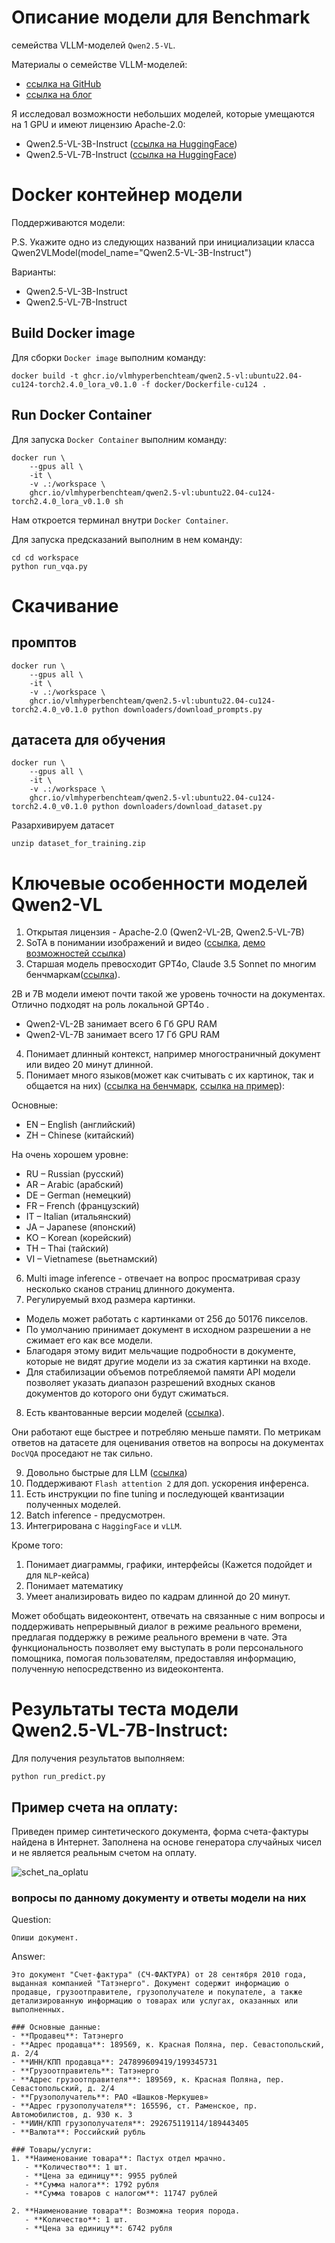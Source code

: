 # Описание модели для Benchmark

 семейства VLLM-моделей `Qwen2.5-VL`.

Материалы о семействе VLLM-моделей:
* [ссылка на GitHub](https://github.com/QwenLM/Qwen2.5-VL) 
* [ссылка на блог](https://qwenlm.github.io/blog/qwen2.5-vl)

Я исследовал возможности небольших моделей, которые умещаются на 1 GPU и имеют лицензию Apache-2.0:
* Qwen2.5-VL-3B-Instruct ([ссылка на HuggingFace](https://huggingface.co/Qwen/Qwen2.5-VL-3B-Instruct))
* Qwen2.5-VL-7B-Instruct ([ссылка на HuggingFace](https://huggingface.co/Qwen/Qwen2.5-VL-7B-Instruct))

# Docker контейнер модели

Поддерживаются модели:

P.S. Укажите одно из следующих названий при инициализации класса Qwen2VLModel(model_name="Qwen2.5-VL-3B-Instruct")

Варианты:
* Qwen2.5-VL-3B-Instruct
* Qwen2.5-VL-7B-Instruct


## Build Docker image

Для сборки `Docker image` выполним команду:
```
docker build -t ghcr.io/vlmhyperbenchteam/qwen2.5-vl:ubuntu22.04-cu124-torch2.4.0_lora_v0.1.0 -f docker/Dockerfile-cu124 .
```

## Run Docker Container

Для запуска `Docker Container` выполним команду:
```
docker run \
    --gpus all \
    -it \
    -v .:/workspace \
    ghcr.io/vlmhyperbenchteam/qwen2.5-vl:ubuntu22.04-cu124-torch2.4.0_lora_v0.1.0 sh
```

Нам откроется терминал внутри `Docker Container`.

Для запуска предсказаний выполним в нем команду:
```
cd cd workspace
python run_vqa.py
```

# Скачивание
## промптов

```
docker run \
    --gpus all \
    -it \
    -v .:/workspace \
    ghcr.io/vlmhyperbenchteam/qwen2.5-vl:ubuntu22.04-cu124-torch2.4.0_v0.1.0 python downloaders/download_prompts.py
```

## датасета для обучения

```
docker run \
    --gpus all \
    -it \
    -v .:/workspace \
    ghcr.io/vlmhyperbenchteam/qwen2.5-vl:ubuntu22.04-cu124-torch2.4.0_v0.1.0 python downloaders/download_dataset.py
```

Разархивируем датасет
```
unzip dataset_for_training.zip
```

# Ключевые особенности моделей Qwen2-VL

1. Открытая лицензия - Apache-2.0 (Qwen2-VL-2B, Qwen2.5-VL-7B)
2. SoTA в понимании изображений и видео ([ссылка](https://github.com/QwenLM/Qwen2-VL#image-benchmarks), [демо  возможностей ссылка](https://qwenlm.github.io/blog/qwen2-vl/#model-capabilities))
3. Старшая модель превосходит GPT4o, Claude 3.5 Sonnet по многим бенчмаркам([ссылка](https://qwenlm.github.io/blog/qwen2-vl/#performance)).

 2B и 7B модели имеют почти такой же уровень точности на документах. Отлично подходят на роль локальной GPT4o .
* Qwen2-VL-2B занимает всего 6 Гб GPU RAM
* Qwen2-VL-7B занимает всего 17 Гб GPU RAM

4. Понимает длинный контекст, например многостраничный документ или видео 20 минут длинной.
5. Понимает много языков(может как считывать с их картинок, так и общается на них) ([ссылка на бенчмарк](https://github.com/QwenLM/Qwen2-VL#multilingual-benchmarks), [ссылка на пример](https://qwenlm.github.io/blog/qwen2-vl/#model-capabilities)):

Основные:
* EN – English (английский)
* ZH – Chinese (китайский)

На очень хорошем уровне:
* RU – Russian (русский)
* AR – Arabic (арабский)
* DE – German (немецкий)
* FR – French (французский)
* IT – Italian (итальянский)
* JA – Japanese (японский)
* KO – Korean (корейский)
* TH – Thai (тайский)
* VI – Vietnamese (вьетнамский)

6. Multi image inference - отвечает на вопрос просматривая сразу несколько сканов страниц длинного документа.
7. Регулируемый вход размера картинки.
* Модель может работать с картинками от 256 до 50176 пикселов.
* По умолчанию принимает документ в исходном разрешении а не сжимает его как все модели.
* Благодаря этому видит мельчащие подробности в документе, которые не видят другие модели из за сжатия картинки на входе.
* Для стабилизации объемов потребляемой памяти API модели позволяет указать диапазон разрешений входных сканов документов до которого они будут сжиматься.

8. Есть квантованные версии моделей ([ссылка](https://github.com/QwenLM/Qwen2-VL#performance-of-quantized-models)).

Они работают еще быстрее и потребляю меньше памяти. По метрикам ответов на датасете для оценивания ответов на вопросы на документах `DocVQA` проседают не так сильно.

9. Довольно быстрые для LLM ([ссылка](https://github.com/QwenLM/Qwen2-VL#speed-benchmark))
10. Поддерживают `Flash attention 2` для доп. ускорения инференса.
11. Есть инструкции по fine tuning и последующей квантизации полученных моделей.
12. Batch inference - предусмотрен.
13. Интегрирована с `HaggingFace` и `vLLM`.

Кроме того:
1.  Понимает диаграммы, графики, интерфейсы (Кажется подойдет и для `NLP`-кейса)
2.  Понимает математику
3.  Умеет анализировать видео по кадрам длинной до 20 минут.

 Может обобщать видеоконтент, отвечать на связанные с ним вопросы и поддерживать непрерывный диалог в режиме реального времени, предлагая поддержку в режиме реального времени в чате. Эта функциональность позволяет ему выступать в роли персонального помощника, помогая пользователям, предоставляя информацию, полученную непосредственно из видеоконтента.

# Результаты теста модели Qwen2.5-VL-7B-Instruct:

Для получения результатов выполняем:
```
python run_predict.py
```

## Пример счета на оплату:

Приведен пример синтетического документа, форма счета-фактуры найдена в Интернет.
Заполнена на основе генератора случайных чисел и не является реальным счетом на оплату.

![schet_na_oplatu](example_docs/1.png)

### вопросы по данному документу и ответы модели на них

Question:
```
Опиши документ.
```
  
Answer: 
```
Это документ "Счет-фактура" (СЧ-ФАКТУРА) от 28 сентября 2010 года, выданная компанией "Татэнерго". Документ содержит информацию о продавце, грузоотправителе, грузополучателе и покупателе, а также детализированную информацию о товарах или услугах, оказанных или выполненных.

### Основные данные:
- **Продавец**: Татэнерго
- **Адрес продавца**: 189569, к. Красная Поляна, пер. Севастопольский, д. 2/4
- **ИНН/КПП продавца**: 247899609419/199345731
- **Грузоотправитель**: Татэнерго
- **Адрес грузоотправителя**: 189569, к. Красная Поляна, пер. Севастопольский, д. 2/4
- **Грузополучатель**: РАО «Шашков-Меркушев»
- **Адрес грузополучателя**: 165596, ст. Раменское, пр. Автомобилистов, д. 930 к. 3
- **ИИН/КПП грузополучателя**: 292675119114/189443405
- **Валюта**: Российский рубль

### Товары/услуги:
1. **Наименование товара**: Пастух отдел мрачно.
   - **Количество**: 1 шт.
   - **Цена за единицу**: 9955 рублей
   - **Сумма налога**: 1792 рубля
   - **Сумма товаров с налогом**: 11747 рублей

2. **Наименование товара**: Возможна теория порода.
   - **Количество**: 1 шт.
   - **Цена за единицу**: 6742 рубля
```

